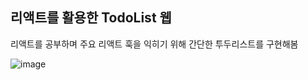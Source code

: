 
## 리액트를 활용한 TodoList 웹

리액트를 공부하며 주요 리액트 훅을 익히기 위해 간단한 투두리스트를 구현해봄

![image](https://github.com/yunn23/todoList/assets/106014838/bb6bb4db-dd82-4bda-9fc8-251ac1cb1a78)


